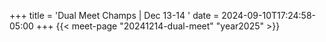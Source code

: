 +++
title = 'Dual Meet Champs | Dec 13-14 '
date = 2024-09-10T17:24:58-05:00
+++
{{< meet-page "20241214-dual-meet" "year2025" >}}
